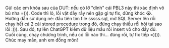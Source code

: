 Gửi các em khóa sau của DUT: nếu có lỡ "dính" cái PBL3 này thì xác định vô bú nha =))). Code thì lỏ, lỗi vặt đầy rẫy nên gặp gì tự fix, đừng khóc 😭. Hướng dẫn sử dụng nè: đầu tiên tìm file sssss.sql, mở SQL Server lên rồi chạy hết cả 2 cái stored procedure trong đó, đừng chạy thiếu rồi hỏi tại sao lỗi :))). Sau đó, tự lên ChatGPT kiếm dữ liệu mẫu rồi insert vô cho đầy đủ. Cuối cùng, chạy chương trình, nếu có lỗi nào thì… đúng rồi, tự fix tiếp =)))). Chúc may mắn, anh em đồng môn!
